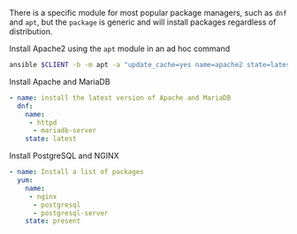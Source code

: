 [https://www.linuxjournal.com/content/ansible-making-things-happen]: https://www.linuxjournal.com/content/ansible-making-things-happen "Ansible: Making things happen"

There is a specific module for most popular package managers, such as `dnf` and `apt`, but the `package` is generic and will install packages regardless of distribution.

Install Apache2 using the `apt` module in an ad hoc command 

```sh
ansible $CLIENT -b -m apt -a "update_cache=yes name=apache2 state=latest"
```
Install Apache and MariaDB 
```yaml
- name: install the latest version of Apache and MariaDB
  dnf:
    name:
     - httpd
      - mariadb-server
    state: latest
```
Install PostgreSQL and NGINX 
```yaml
- name: Install a list of packages
  yum:
    name:
     - nginx
      - postgresql
      - postgresql-server
    state: present
```


